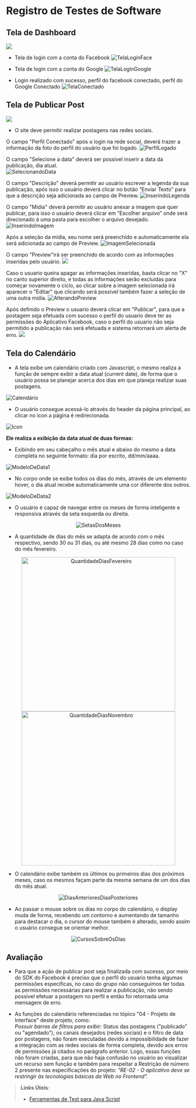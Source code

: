 # Registro de Testes de Software
## Tela de Dashboard
![](img/teladashboard.png)

* Tela de login com a conta do Facebook
![TelaLoginFace](img/tela_login_facebook.png)

* Tela de login com a conta do Google
![TelaLoginGoogle](img/logingoogleok.png)

* Login realizado com sucesso, perfil do facebook conectado, perfil do Google Conectado
![TelaConectado](img/loginredes.png)

## Tela de Publicar Post
![](img/TelaPublicarPost.JPG)

* O site deve permitir realizar postagens nas redes sociais. 

O campo "Perfil Conectado" após o login na rede social, deverá trazer a informação da foto do perfil do usuário que foi logado.
 ![PerfilLogado](img/perfilConectado.png)
 
O campo "Selecione a data" deverá ser possível inserir a data da publicação, dia atual.  
 ![SelecionandoData](img/selecioneData.png)
 
O campo "Descrição" deverá permitir ao usuário escrever a legenda da sua publicação, após isso o usuário deverá clicar no botão “Enviar Texto” para que a descrição seja adicionada ao campo de Preview. 
![InserindoLegenda](img/descricao.png)

O campo "Midia" deverá permitir ao usuário anexar a imagem que quer publicar, para isso o usuário deverá clicar em “Escolher arquivo” onde será direcionado á uma pasta para escolher o arquivo desejado.
![InserindoImagem](img/midia.png)

Após a seleção da mídia, seu nome será preenchido e automaticamente ela será adicionada ao campo de Preview. 
![ImagemSelecionada](img/ImagemSelecionada.png)

O campo "Preview"irá ser preenchido de acordo com as informações inseridas pelo usuário.
![](img/Preview.PNG)


Caso o usuario queira apagar as informações inseridas, basta clicar no "X" no canto superior direito, e todas as informações serão excluidas para começar novamente o ciclo, ao clicar sobre a imagem selecionada irá aparecer o "Editar" que clicando será possivel também fazer a seleção de uma outra midia.
![AlterandoPreview](img/alteracaoPreview.png)

Após definido o Preview o usuario deverá clicar em "Publicar", para que a postagem seja efetuada com sucesso o perfil do usuario deve ter as permissões do Aplicativo Facebook, caso o perfil do usuario não seja permitido a publicação não será efetuada e sistema retornará um alerta de erro.
![](img/PermissaoNegada.PNG)


## Tela do Calendário
- A tela exibe um calendário criado com Javascript, o mesmo realiza a função de sempre exibir a data atual (current date), de forma que o usuário possa se planejar acerca dos dias em que planeja realizar suas postagens.

![Calendário](img/principal.jpg)

- O usuário consegue acessá-lo através do header da página principal, ao clicar no icon a página é redirecionada.

![Icon](img/icon.jpg)

**Ele realiza a exibição da data atual de duas formas:**
- Exibindo em seu cabeçalho o mês atual e abaixo do mesmo a data completa no seguinte formato: dia por escrito, dd/mm/aaaa.

![ModeloDeData1](img/data1.jpg)

- No corpo onde se exibe todos os dias do mês, através de um elemento hover, o dia atual recebe automaticamente uma cor diferente dos outros.

![ModeloDeData2](img/data2.jpg)

- O usuário é capaz de navegar entre os meses de forma inteligente e responsiva através da seta esquerda ou direita. 

<p align="center">
 <img src="img/setas.jpg" alt="SetasDosMeses">
</p>
 
- A quantidade de dias do mês se adapta de acordo com o mês respectivo, sendo 30 ou 31 dias, ou até mesmo 28 dias como no caso do mês fevereiro.

<p align="center">
 <img src="img/diasfevereiro.jpg" width="420" height="420" alt="QuantidadeDiasFevereiro"> <img src="img/diasnovembro.jpg" width="420" height="420" alt="QuantidadeDiasNovembro">
</p>

- O calendário exibe também os últimos ou primeiros dias dos próximos meses, caso os mesmos façam parte da mesma semana de um dos dias do mês atual.

<p align="center">
 <img src="img/diasanteriores.diasposteriores.jpg" alt="DiasAnterioresDiasPosteriores">
</p>

- Ao passar o mouse sobre os dias no corpo do calendário, o display muda de forma, recebendo um contorno e aumentando de tamanho para destacar o dia, o cursor do mouse também é alterado, sendo assim o usuário consegue se orientar melhor.

<p align="center">
 <img src="img/hover.diaselecionado.jpg" alt="CursosSobreOsDias">
</p>


## Avaliação

- Para que a ação de publicar post seja finalizada com sucesso, por meio do SDK do Facebook é preciso que o perfil do usuario tenha algumas permissões especificas, no caso do grupo não conseguimos ter todas as permissões necessárias para realizar a publicação, não sendo possivel efetuar a postagem no perfil e então foi retornada uma mensagem de erro.

- As funções do calendário referenciadas no tópico "04 - Projeto de Interface" deste projeto, como:<br>
*Possuir barras de filtros para exibir:* Status das postagens ("publicado" ou "agendado"), os canais desejados (redes sociais) e o filtro de data por postagens, não foram executadas  devido a impossibilidade de fazer a integração com as redes sociais de forma completa, devido aos erros de permissões já citados no parágrafo anterior.
Logo, essas funções não foram criadas, para que não haja confusão no usuário ao visualizar um recurso sem função e também para respeitar a Restrição de número 2 presente nas especificações do projeto: *"RE-02 - O aplicativo deve se restringir às tecnologias básicas da Web no Frontend".*

> **Links Úteis**:
> - [Ferramentas de Test para Java Script](https://geekflare.com/javascript-unit-testing/)
